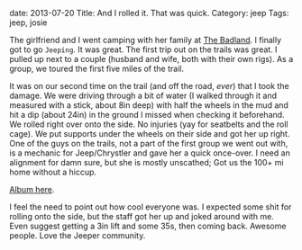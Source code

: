 date: 2013-07-20
Title: And I rolled it. That was quick.
Category: jeep
Tags: jeep, josie

The girlfriend and I went camping with her family at [The Badland](http://www.badlandsoffroad.com/). I finally got to go `Jeeping`. It was great. The first trip out on the trails was great. I pulled up next to a couple (husband and wife, both with their own rigs). As a group, we toured the first five miles of the trail.

It was on our second time on the trail (and off the road, *ever*) that I took the damage. We were driving through a bit of water (I walked through it and measured with a stick, about 8in deep) with half the wheels in the mud and hit a dip (about 24in) in the ground I missed when checking it beforehand. We rolled right over onto the side. No injuries (yay for seatbelts and the roll cage). We put supports under the wheels on their side and got her up right. One of the guys on the trails, not a part of the first group we went out with, is a mechanic for Jeep/Chrystler and gave her a quick once-over. I need an alignment for damn sure, but she is mostly unscathed; Got us the 100+ mi home without a hiccup.

[Album here](http://imgur.com/a/r4HqT).

I feel the need to point out how cool everyone was. I expected some shit for rolling onto the side, but the staff got her up and joked around with me. Even suggest getting a 3in lift and some 35s, then coming back. Awesome people. Love the Jeeper community.


